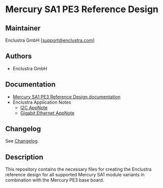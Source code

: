 # Mercury SA1 PE3 Reference Design

## Maintainer

Enclustra GmbH [support@enclustra.com]

## Authors

* Enclustra GmbH

## Documentation

* [Mercury SA1 PE3 Reference Design documentation](./doc/Mercury_SA1_PE3.pdf)
* Enclustra Application Notes
  - [I2C AppNote](https://github.com/enclustra/I2CAppNote)
  - [Gigabit Ethernet AppNote](https://github.com/enclustra/GigabitEthernetAppNote)

## Changelog
See [Changelog](changelog.md).

## Description
This repository contains the necessary files for creating the Enclustra reference design for all supported Mercury SA1 module variants in combination with the Mercury PE3 base board.
